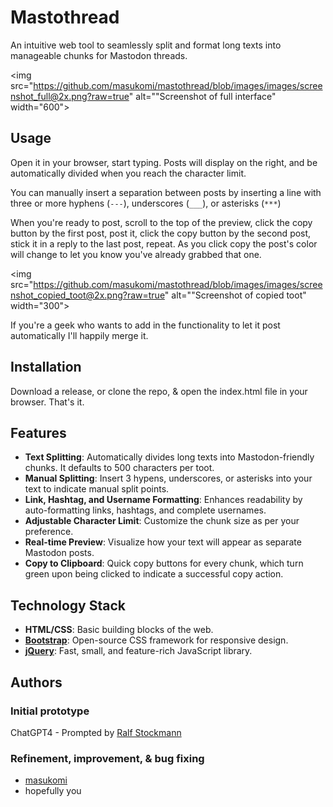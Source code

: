 # Mastothread

An intuitive web tool to seamlessly split and format long texts into manageable chunks for Mastodon threads. 

<img src="https://github.com/masukomi/mastothread/blob/images/images/screenshot_full@2x.png?raw=true" alt=""Screenshot of full interface" width="600">

## Usage
Open it in your browser, start typing. 
Posts will display on the right, and be automatically divided when you reach the character limit. 

You can manually insert a separation between posts by inserting a line with three or more hyphens (`---`), underscores (`___`), or asterisks (`***`)

When you're ready to post, scroll to the top of the preview, click the copy button by the first post, post it, click the copy button by the second post, stick it in a reply to the last post, repeat. As you click copy the post's color will change to let you know you've already grabbed that one.


<img src="https://github.com/masukomi/mastothread/blob/images/images/screenshot_copied_toot@2x.png?raw=true" alt=""Screenshot of copied toot" width="300">

If you're a geek who wants to add in the functionality to let it post automatically I'll happily merge it.

## Installation 
Download a release, or clone the repo, & open the index.html file in your browser. 
That's it. 


## Features

- **Text Splitting**: Automatically divides long texts into Mastodon-friendly chunks. It defaults to 500 characters per toot.
- **Manual Splitting**: Insert 3 hypens, underscores, or asterisks into your text to indicate manual split points.
- **Link, Hashtag, and Username Formatting**: Enhances readability by auto-formatting links, hashtags, and complete usernames.
- **Adjustable Character Limit**: Customize the chunk size as per your preference.
- **Real-time Preview**: Visualize how your text will appear as separate Mastodon posts.
- **Copy to Clipboard**: Quick copy buttons for every chunk, which turn green upon being clicked to indicate a successful copy action.

## Technology Stack

- **HTML/CSS**: Basic building blocks of the web.
- [**Bootstrap**](https://getbootstrap.com/): Open-source CSS framework for responsive design.
- [**jQuery**](https://jquery.com/): Fast, small, and feature-rich JavaScript library.

## Authors 
### Initial prototype
ChatGPT4 - Prompted by [Ralf Stockmann](https://github.com/rstockm)

### Refinement, improvement, & bug fixing
- [masukomi](https://github.com/masukomi/)
- hopefully you
